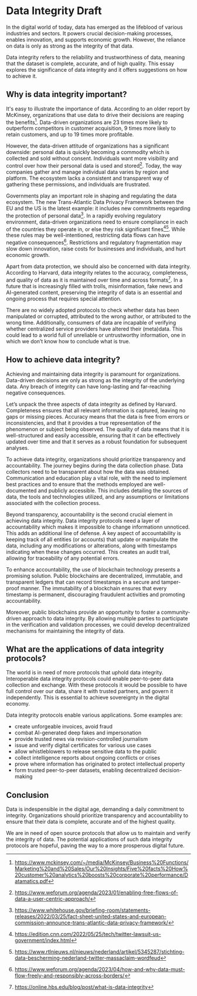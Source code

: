 # Data Integrity Draft
In the digital world of today, data has emerged as the lifeblood of various industries and sectors. It powers crucial decision-making processes, enables innovation, and supports economic growth. However, the reliance on data is only as strong as the integrity of that data. 

Data integrity refers to the reliability and trustworthiness of data, meaning that the dataset is complete, accurate, and of high quality. This essay explores the significance of data integrity and it offers suggestions on how to achieve it.


## Why is data integrity important?
It's easy to illustrate the importance of data. According to an older report by McKinsey, organizations that use data to drive their decisions are reaping the benefits[^1]. Data-driven organizations are 23 times more likely to outperform competitors in customer acquisition, 9 times more likely to retain customers, and up to 19 times more profitable.

However, the data-driven attitude of organizations has a significant downside: personal data is quickly becoming a commodity which is collected and sold without consent. Individuals want more visibility and control over how their personal data is used and stored[^2]. Today, the way companies gather and manage individual data varies by region and platform. The ecosystem lacks a consistent and transparent way of gathering these permissions, and individuals are frustrated.

Governments play an important role in shaping and regulating the data ecosystem. The new Trans-Atlantic Data Privacy Framework between the EU and the US is the latest example: it includes new commitments regarding the protection of personal data[^3]. In a rapidly evolving regulatory environment, data-driven organizations need to ensure compliance in each of the countries they operate in, or else they risk significant fines[^4][^5]. While these rules may be well-intentioned, restricting data flows can have negative consequences[^6]. Restrictions and regulatory fragmentation may slow down innovation, raise costs for businesses and individuals, and hurt economic growth.

Apart from data protection, we should also be concerned with data integrity. According to Harvard, data integrity relates to the accuracy, completeness, and quality of data as it is maintained over time and across formats[^7]. In a future that is increasingly filled with trolls, misinformation, fake news and AI-generated content, preserving the integrity of data is an essential and ongoing process that requires special attention.

There are no widely adopted protocols to check whether data has been manipulated or corrupted, attributed to the wrong author, or attributed to the wrong time. Additionally, consumers of data are incapable of verifying whether centralized service providers have altered their (meta)data. This could lead to a world full of unreliable or untrustworthy information, one in which we don’t know how to conclude what is true.


## How to achieve data integrity?
Achieving and maintaining data integrity is paramount for organizations. Data-driven decisions are only as strong as the integrity of the underlying data. Any breach of integrity can have long-lasting and far-reaching negative consequences.

Let’s unpack the three aspects of data integrity as defined by Harvard. Completeness ensures that all relevant information is captured, leaving no gaps or missing pieces. Accuracy means that the data is free from errors or inconsistencies, and that it provides a true representation of the phenomenon or subject being observed. The quality of data means that it is well-structured and easily accessible, ensuring that it can be effectively updated over time and that it serves as a robust foundation for subsequent analyses.

To achieve data integrity, organizations should prioritize transparency and accountability. The journey begins during the data collection phase. Data collectors need to be transparent about how the data was obtained. Communication and education play a vital role, with the need to implement best practices and to ensure that the methods employed are well-documented and publicly accessible. This includes detailing the sources of data, the tools and technologies utilized, and any assumptions or limitations associated with the collection process.

Beyond transparency, accountability is the second crucial element in achieving data integrity. Data integrity protocols need a layer of accountability which makes it impossible to change informationn unnoticed. This adds an additional line of defense. A key aspect of accountability is keeping track of all entities (or accounts) that update or manipulate the data, including any modifications or alterations, along with timestamps indicating when these changes occurred. This creates an audit trail, allowing for traceability of any potential errors.

To enhance accountability, the use of blockchain technology presents a promising solution. Public blockchains are decentralized, immutable, and transparent ledgers that can record timestamps in a secure and tamper-proof manner. The immutability of a blockchain ensures that every timestamp is permanent, discouraging fraudulent activities and promoting accountability. 

Moreover, public blockchains provide an opportunity to foster a community-driven approach to data integrity. By allowing multiple parties to participate in the verification and validation processes, we could develop decentralized mechanisms for maintaining the integrity of data.


## What are the applications of data integrity protocols?
The world is in need of more protocols that uphold data integrity. Interoperable data integrity protocols could enable peer-to-peer data collection and exchange. With these protocols it would be possible to have full control over our data, share it with trusted partners, and govern it independently. This is essential to achieve sovereignty in the digital economy.

Data integrity protocols enable various applications. Some examples are:

- create unforgeable invoices, avoid fraud
- combat AI-generated deep fakes and impersonation
- provide trusted news via revision-controlled journalism
- issue and verify digital certificates for various use cases
- allow whistleblowers to release sensitive data to the public
- collect intelligence reports about ongoing conflicts or crises
- prove where information has originated to protect intellectual property
- form trusted peer-to-peer datasets, enabling decentralized decision-making

## Conclusion
Data is indespensible in the digital age, demanding a daily commitment to integrity. Organizations should prioritize transparency and accountability to ensure that their data is complete, accurate and of the highest quality. 

We are in need of open source protocols that allow us to maintain and verify the integrity of data. The potential applications of such data integrity protocols are hopeful, paving the way to a more prosperous digital future.



[^1]: https://www.mckinsey.com/~/media/McKinsey/Business%20Functions/Marketing%20and%20Sales/Our%20Insights/Five%20facts%20How%20customer%20analytics%20boosts%20corporate%20performance/Datamatics.pdf

[^2]: https://www.weforum.org/agenda/2023/01/enabling-free-flows-of-data-a-user-centric-approach/

[^3]: https://www.whitehouse.gov/briefing-room/statements-releases/2022/03/25/fact-sheet-united-states-and-european-commission-announce-trans-atlantic-data-privacy-framework/

[^4]: https://edition.cnn.com/2022/05/25/tech/twitter-lawsuit-us-government/index.html

[^5]: https://www.rtlnieuws.nl/nieuws/nederland/artikel/5345287/stichting-data-bescherming-nederland-twitter-massaclaim-wordfeud

[^6]: https://www.weforum.org/agenda/2023/04/how-and-why-data-must-flow-freely-and-responsibly-across-borders/

[^7]: https://online.hbs.edu/blog/post/what-is-data-integrity
